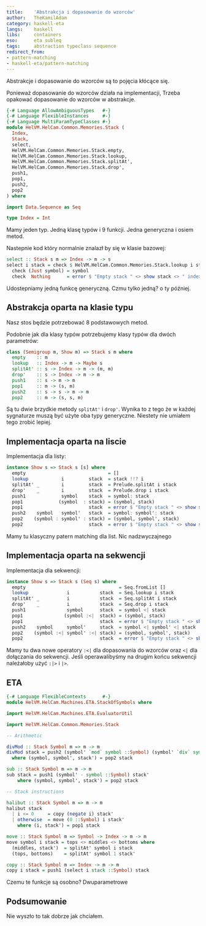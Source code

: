 ```yaml
---
title:    'Abstrakcja i dopasowanie do wzorców'
author:   TheKamilAdam
category: haskell-eta
langs:    haskell
libs:     containers
eso:      eta subleq
tags:     abstraction typeclass sequence
redirect_from:
- pattern-matching
- haskell-eta/pattern-matching
---
```


Abstrakcje i dopasowanie do wzorców są to pojęcia kłócące się.

Ponieważ dopasowanie do wzorców działa na implementacji, 
Trzeba opakować dopasowanie do wzorców w abstrakcje.


```haskell
{-# Language AllowAmbiguousTypes   #-}
{-# Language FlexibleInstances     #-}
{-# Language MultiParamTypeClasses #-}
module HelVM.HelCam.Common.Memories.Stack (
  Index,
  Stack,
  select,
  HelVM.HelCam.Common.Memories.Stack.empty,
  HelVM.HelCam.Common.Memories.Stack.lookup,
  HelVM.HelCam.Common.Memories.Stack.splitAt',
  HelVM.HelCam.Common.Memories.Stack.drop',
  push1,
  pop1,
  push2,
  pop2
) where

import Data.Sequence as Seq

type Index = Int
```
Mamy jeden typ.
Jedną klasę typów 
i 9 funkcji.
Jedna generyczna i osiem metod.


Nastepnie kod który normalnie znalazł by się w klasie bazowej:
```haskell
select :: Stack s m => Index -> m -> s
select i stack = check $ HelVM.HelCam.Common.Memories.Stack.lookup i stack where
  check (Just symbol) = symbol
  check  Nothing      = error $ "Empty stack " <> show stack <> " index " <> show i
```
Udostepniamy jedną funkcę generyczną.
Czmu tylko jedną? o ty później.

## Abstrakcja oparta na klasie typu

Nasz stos będzie potrzebować 8 podstawowych metod.

Podobnie jak dla klasy typów potrzebujemy klasy typów dla dwóch parametrów:

```haskell
class (Semigroup m, Show m) => Stack s m where
  empty    :: m
  lookup   :: Index -> m -> Maybe s
  splitAt' :: s -> Index -> m -> (m, m)
  drop'    :: s -> Index -> m -> m
  push1    :: s -> m -> m
  pop1     :: m -> (s, m)
  push2    :: s -> s -> m -> m
  pop2     :: m -> (s, s, m)
```
Są tu dwie brzydkie metody `splitAt'` i `drop'`.
Wynika to z tego że w każdej sygnaturze muszą być użyte oba typy generyczne.
Niestety nie umiałem tego zrobić lepiej.

## Implementacja oparta na liscie

Implementacja dla listy:
```haskell
instance Show s => Stack s [s] where
  empty                              = []
  lookup            i         stack  = stack !!? i
  splitAt' _        i         stack  = Prelude.splitAt i stack
  drop'    _        i         stack  = Prelude.drop i stack
  push1             symbol    stack  = symbol: stack
  pop1             (symbol  : stack) = (symbol, stack)
  pop1                        stack  = error $ "Empty stack " <> show stack
  push2    symbol   symbol'   stack  = symbol: symbol': stack
  pop2    (symbol : symbol' : stack) = (symbol, symbol', stack)
  pop2                        stack  = error $ "Empty stack " <> show stack
```
Mamy tu klasyczny patern matching dla list.
Nic nadzwyczajnego

## Implementacja oparta na sekwencji

Implementacja dla sekwencji:
```haskell
instance Show s => Stack s (Seq s) where
  empty                                  = Seq.fromList []
  lookup              i           stack  = Seq.lookup i stack
  splitAt' _          i           stack  = Seq.splitAt i stack
  drop'    _          i           stack  = Seq.drop i stack
  push1               symbol      stack  = symbol <| stack
  pop1               (symbol :<|  stack) = (symbol, stack)
  pop1                            stack  = error $ "Empty stack " <> show stack
  push2    symbol     symbol'     stack  = symbol <| symbol' <| stack
  pop2    (symbol :<| symbol' :<| stack) = (symbol, symbol', stack)
  pop2                            stack  = error $ "Empty stack " <> show stack
```

Mamy tu dwa nowe operatory `:<|` dla dopasowania do wzorców oraz `<|` dla dołączania do sekwencji.
Jeśli operawalibyśmy na drugim końcu sekwencji należałoby użyć `:|>` i `|>`.

## ETA

```haskell
{-# Language FlexibleContexts      #-}
module HelVM.HelCam.Machines.ETA.StackOfSymbols where

import HelVM.HelCam.Machines.ETA.EvaluatorUtil  

import HelVM.HelCam.Common.Memories.Stack

-- Arithmetic

divMod :: Stack Symbol m => m -> m
divMod stack = push2 (symbol' `mod` symbol ::Symbol) (symbol' `div` symbol ::Symbol) stack'
  where (symbol, symbol', stack') = pop2 stack

sub :: Stack Symbol m => m -> m
sub stack = push1 (symbol' - symbol ::Symbol) stack'
    where (symbol, symbol', stack') = pop2 stack

-- Stack instructions

halibut :: Stack Symbol m => m -> m
halibut stack
  | i <= 0     = copy (negate i) stack'
  | otherwise  = move (0 ::Symbol) i stack'
    where (i, stack') = pop1 stack

move :: Stack Symbol m => Symbol -> Index -> m -> m
move symbol i stack = tops <> middles <> bottoms where
  (middles, stack')  = splitAt' symbol i stack
  (tops, bottoms)    = splitAt' symbol 1 stack'

copy :: Stack Symbol m => Index -> m -> m
copy i stack = push1 (select i stack ::Symbol) stack
```

Czemu te funkcje są osobno?
Dwuparametrowe

## Podsumowanie

Nie wyszło to tak dobrze jak chciałem.

